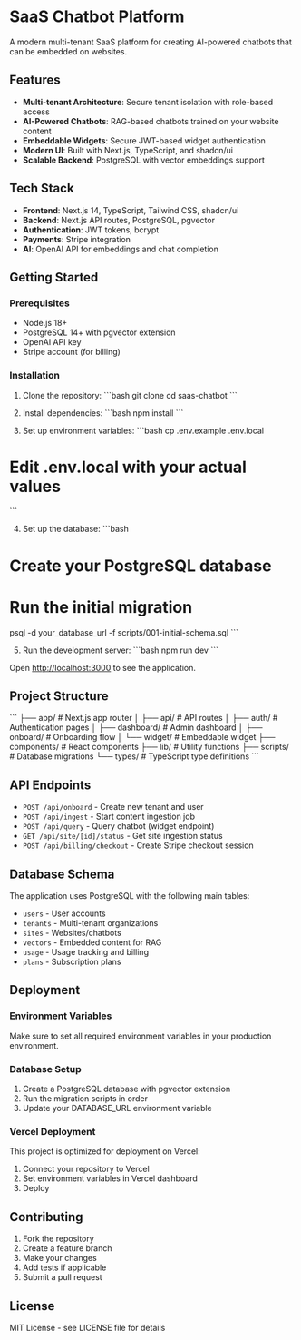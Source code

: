 # SaaS Chatbot Platform

A modern multi-tenant SaaS platform for creating AI-powered chatbots that can be embedded on websites.

## Features

- **Multi-tenant Architecture**: Secure tenant isolation with role-based access
- **AI-Powered Chatbots**: RAG-based chatbots trained on your website content
- **Embeddable Widgets**: Secure JWT-based widget authentication
- **Modern UI**: Built with Next.js, TypeScript, and shadcn/ui
- **Scalable Backend**: PostgreSQL with vector embeddings support

## Tech Stack

- **Frontend**: Next.js 14, TypeScript, Tailwind CSS, shadcn/ui
- **Backend**: Next.js API routes, PostgreSQL, pgvector
- **Authentication**: JWT tokens, bcrypt
- **Payments**: Stripe integration
- **AI**: OpenAI API for embeddings and chat completion

## Getting Started

### Prerequisites

- Node.js 18+
- PostgreSQL 14+ with pgvector extension
- OpenAI API key
- Stripe account (for billing)

### Installation

1. Clone the repository:
\`\`\`bash
git clone <repository-url>
cd saas-chatbot
\`\`\`

2. Install dependencies:
\`\`\`bash
npm install
\`\`\`

3. Set up environment variables:
\`\`\`bash
cp .env.example .env.local
# Edit .env.local with your actual values
\`\`\`

4. Set up the database:
\`\`\`bash
# Create your PostgreSQL database
# Run the initial migration
psql -d your_database_url -f scripts/001-initial-schema.sql
\`\`\`

5. Run the development server:
\`\`\`bash
npm run dev
\`\`\`

Open [http://localhost:3000](http://localhost:3000) to see the application.

## Project Structure

\`\`\`
├── app/                    # Next.js app router
│   ├── api/               # API routes
│   ├── auth/              # Authentication pages
│   ├── dashboard/         # Admin dashboard
│   ├── onboard/           # Onboarding flow
│   └── widget/            # Embeddable widget
├── components/            # React components
├── lib/                   # Utility functions
├── scripts/               # Database migrations
└── types/                 # TypeScript type definitions
\`\`\`

## API Endpoints

- `POST /api/onboard` - Create new tenant and user
- `POST /api/ingest` - Start content ingestion job
- `POST /api/query` - Query chatbot (widget endpoint)
- `GET /api/site/[id]/status` - Get site ingestion status
- `POST /api/billing/checkout` - Create Stripe checkout session

## Database Schema

The application uses PostgreSQL with the following main tables:
- `users` - User accounts
- `tenants` - Multi-tenant organizations
- `sites` - Websites/chatbots
- `vectors` - Embedded content for RAG
- `usage` - Usage tracking and billing
- `plans` - Subscription plans

## Deployment

### Environment Variables

Make sure to set all required environment variables in your production environment.

### Database Setup

1. Create a PostgreSQL database with pgvector extension
2. Run the migration scripts in order
3. Update your DATABASE_URL environment variable

### Vercel Deployment

This project is optimized for deployment on Vercel:

1. Connect your repository to Vercel
2. Set environment variables in Vercel dashboard
3. Deploy

## Contributing

1. Fork the repository
2. Create a feature branch
3. Make your changes
4. Add tests if applicable
5. Submit a pull request

## License

MIT License - see LICENSE file for details
